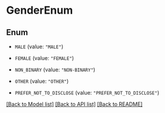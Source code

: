 # GenderEnum

## Enum


* `MALE` (value: `"MALE"`)

* `FEMALE` (value: `"FEMALE"`)

* `NON_BINARY` (value: `"NON-BINARY"`)

* `OTHER` (value: `"OTHER"`)

* `PREFER_NOT_TO_DISCLOSE` (value: `"PREFER_NOT_TO_DISCLOSE"`)


[[Back to Model list]](../README.md#documentation-for-models) [[Back to API list]](../README.md#documentation-for-api-endpoints) [[Back to README]](../README.md)


